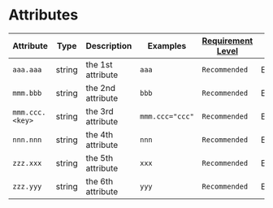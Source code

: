 # Attributes

<!-- semconv mmm(full) -->
| Attribute  | Type | Description  | Examples  | [Requirement Level](https://opentelemetry.io/docs/specs/semconv/general/attribute-requirement-level/) | Stability |
|---|---|---|---|---|---|
| `aaa.aaa` | string | the 1st attribute | `aaa` | `Recommended` | Experimental |
| `mmm.bbb` | string | the 2nd attribute | `bbb` | `Recommended` | Experimental |
| `mmm.ccc.<key>` | string | the 3rd attribute | ``mmm.ccc="ccc"`` | `Recommended` | Experimental |
| `nnn.nnn` | string | the 4th attribute | `nnn` | `Recommended` | Experimental |
| `zzz.xxx` | string | the 5th attribute | `xxx` | `Recommended` | Experimental |
| `zzz.yyy` | string | the 6th attribute | `yyy` | `Recommended` | Experimental |
<!-- endsemconv -->
